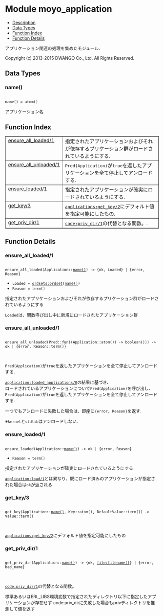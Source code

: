 

# Module moyo_application #
* [Description](#description)
* [Data Types](#types)
* [Function Index](#index)
* [Function Details](#functions)

アプリケーション関連の処理を集めたモジュール.

Copyright (c) 2013-2015 DWANGO Co., Ltd. All Rights Reserved.

<a name="types"></a>

## Data Types ##




### <a name="type-name">name()</a> ###


<pre><code>
name() = atom()
</code></pre>

アプリケーション名

<a name="index"></a>

## Function Index ##


<table width="100%" border="1" cellspacing="0" cellpadding="2" summary="function index"><tr><td valign="top"><a href="#ensure_all_loaded-1">ensure_all_loaded/1</a></td><td>指定されたアプリケーションおよびそれが依存するプリケーション群がロードされているようにする.</td></tr><tr><td valign="top"><a href="#ensure_all_unloaded-1">ensure_all_unloaded/1</a></td><td><code>Pred(Application)</code>が<code>true</code>を返したアプリケーションを全て停止してアンロードする.</td></tr><tr><td valign="top"><a href="#ensure_loaded-1">ensure_loaded/1</a></td><td>指定されたアプリケーションが確実にロードされているようにする.</td></tr><tr><td valign="top"><a href="#get_key-3">get_key/3</a></td><td><a href="applications.md#get_key-2"><code>applications:get_key/2</code></a>にデフォルト値を指定可能にしたもの.</td></tr><tr><td valign="top"><a href="#get_priv_dir-1">get_priv_dir/1</a></td><td><a href="code.md#priv_dir-1"><code>code:priv_dir/1</code></a>の代替となる関数。.</td></tr></table>


<a name="functions"></a>

## Function Details ##

<a name="ensure_all_loaded-1"></a>

### ensure_all_loaded/1 ###

<pre><code>
ensure_all_loaded(Application::<a href="#type-name">name()</a>) -&gt; {ok, Loaded} | {error, Reason}
</code></pre>

<ul class="definitions"><li><code>Loaded = <a href="ordsets.md#type-ordset">ordsets:ordset</a>(<a href="#type-name">name()</a>)</code></li><li><code>Reason = term()</code></li></ul>

指定されたアプリケーションおよびそれが依存するプリケーション群がロードされているようにする

`Loaded`は、関数呼び出し中に新規にロードされたアプリケーション群

<a name="ensure_all_unloaded-1"></a>

### ensure_all_unloaded/1 ###

<pre><code>
ensure_all_unloaded(Pred::fun((Application::atom()) -&gt; boolean())) -&gt; ok | {error, Reason::term()}
</code></pre>
<br />

`Pred(Application)`が`true`を返したアプリケーションを全て停止してアンロードする.

[`application:loaded_applications/0`](application.md#loaded_applications-0)の結果に基づき、<br />
ロードされているアプリケーションについて`Pred(Application)`を呼び出し、<br />
`Pred(Application)`が`true`を返したアプリケーションを全て停止してアンロードする.

一つでもアンロードに失敗した場合は、即座に`{error, Reason}`を返す.

※`kernel`と`stdlib`はアンロードしない.

<a name="ensure_loaded-1"></a>

### ensure_loaded/1 ###

<pre><code>
ensure_loaded(Application::<a href="#type-name">name()</a>) -&gt; ok | {error, Reason}
</code></pre>

<ul class="definitions"><li><code>Reason = term()</code></li></ul>

指定されたアプリケーションが確実にロードされているようにする

[`application:load/1`](application.md#load-1)とは異なり、既にロード済みのアプリケーションが指定された場合は`ok`が返される

<a name="get_key-3"></a>

### get_key/3 ###

<pre><code>
get_key(Application::<a href="#type-name">name()</a>, Key::atom(), DefaultValue::term()) -&gt; Value::term()
</code></pre>
<br />

[`applications:get_key/2`](applications.md#get_key-2)にデフォルト値を指定可能にしたもの

<a name="get_priv_dir-1"></a>

### get_priv_dir/1 ###

<pre><code>
get_priv_dir(Application::<a href="#type-name">name()</a>) -&gt; {ok, <a href="file.md#type-filename">file:filename()</a>} | {error, bad_name}
</code></pre>
<br />

[`code:priv_dir/1`](code.md#priv_dir-1)の代替となる関数。

標準あるいはERL_LIBS環境変数で指定されたディレクトリ以下に指定したアプリケーションが存在せず
code:priv_dirに失敗した場合もprivディレクトリを推測して値を返す

